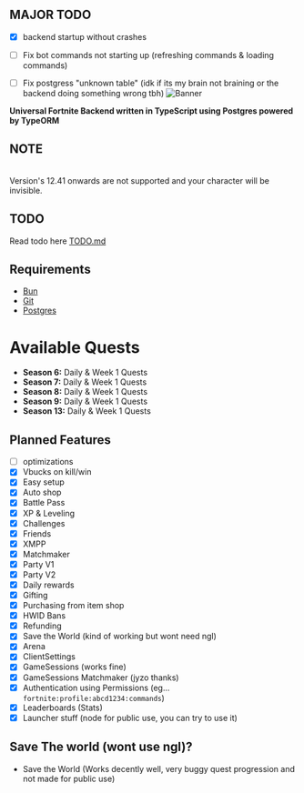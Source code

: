 
## MAJOR TODO
- [x] backend startup without crashes
- [ ] Fix bot commands not starting up (refreshing commands & loading commands)
- [ ] Fix postgress "unknown table" (idk if its my brain not braining or the backend doing something wrong tbh)
![Banner](https://i.ibb.co/SDCCRDWB/Screenshot-2025-04-19-155359.png)


**Universal Fortnite Backend written in TypeScript using Postgres powered by TypeORM**

## NOTE
<br />
Version's 12.41 onwards are not supported and your character will be invisible.

## TODO
Read todo here [TODO.md](./TODO.md)

## Requirements
- [Bun](https://bun.sh)
- [Git](https://git-scm.com/downloads)
- [Postgres](https://www.postgresql.org/download/)


# Available Quests

- **Season 6:** Daily & Week 1 Quests
- **Season 7:** Daily & Week 1 Quests
- **Season 8:** Daily & Week 1 Quests
- **Season 9:** Daily & Week 1 Quests
- **Season 13:** Daily & Week 1 Quests

## Planned Features

- [ ] optimizations
- [x] Vbucks on kill/win
- [x] Easy setup
- [x] Auto shop
- [x] Battle Pass
- [x] XP & Leveling
- [x] Challenges
- [x] Friends
- [x] XMPP
- [x] Matchmaker
- [x] Party V1
- [x] Party V2
- [x] Daily rewards
- [x] Gifting
- [x] Purchasing from item shop
- [x] HWID Bans
- [x] Refunding
- [x] Save the World (kind of working but wont need ngl)
- [x] Arena
- [x] ClientSettings
- [x] GameSessions (works fine)
- [x] GameSessions Matchmaker (jyzo thanks)
- [x] Authentication using Permissions (eg... `fortnite:profile:abcd1234:commands`)
- [x] Leaderboards (Stats)
- [x] Launcher stuff (node for public use, you can try to use it)

## Save The world (wont use ngl)?
- Save the World (Works decently well, very buggy quest progression and not made for public use)
